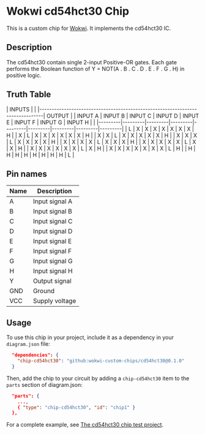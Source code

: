 # Wokwi cd54hct30 Chip

This is a custom chip for [Wokwi](https://wokwi.com/). It implements the cd54hct30 IC.

## Description

The cd54hct30 contain single 2-input Positive-OR gates. Each gate performs the Boolean function
of Y = NOT(A . B . C . D . E . F . G . H)  in positive logic.

## Truth Table
|                                     INPUTS                                    |         |
|-------------------------------------------------------------------------------|  OUTPUT |
| INPUT A | INPUT B | INPUT C | INPUT D | INPUT E | INPUT F | INPUT G | INPUT H |         |
|---------|---------|---------|---------|---------|---------|---------|---------|---------|
|    L    |    X    |    X    |    X    |    X    |    X    |    X    |    X    |    H    |
|    X    |    L    |    X    |    X    |    X    |    X    |    X    |    X    |    H    |
|    X    |    X    |    L    |    X    |    X    |    X    |    X    |    X    |    H    |
|    X    |    X    |    X    |    L    |    X    |    X    |    X    |    X    |    H    |
|    X    |    X    |    X    |    X    |    L    |    X    |    X    |    X    |    H    |
|    X    |    X    |    X    |    X    |    X    |    L    |    X    |    X    |    H    |
|    X    |    X    |    X    |    X    |    X    |    X    |    L    |    X    |    H    |
|    X    |    X    |    X    |    X    |    X    |    X    |    X    |    L    |    H    |
|    H    |    H    |    H    |    H    |    H    |    H    |    H    |    H    |    L    |


## Pin names

| Name | Description       |
| ---- | ----------------- |
|  A   | Input signal  A   |
|  B   | Input signal  B   |
|  C   | Input signal  C   |
|  D   | Input signal  D   |
|  E   | Input signal  E   |
|  F   | Input signal  F   |
|  G   | Input signal  G   |
|  H   | Input signal  H   |
|  Y   | Output signal     |
| GND  | Ground            |
| VCC  | Supply voltage    |


## Usage

To use this chip in your project, include it as a dependency in your `diagram.json` file:

```json
  "dependencies": {
    "chip-cd54hct30": "github:wokwi-custom-chips/cd54hct30@0.1.0"
  }
```

Then, add the chip to your circuit by adding a `chip-cd54hct30` item to the `parts` section of diagram.json:

```json
  "parts": {
    ...,
    { "type": "chip-cd54hct30", "id": "chip1" }
  },
```

For a complete example, see [The cd54hct30 chip test project](https://wokwi.com/projects/398977400657873921).
